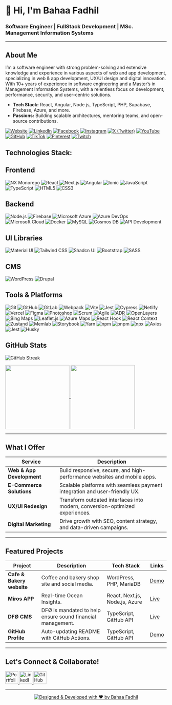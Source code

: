 # 👋 Hi, I'm Bahaa Fadhil

### Software Engineer | FullStack Development |  MSc. Management Information Systems
---

##  About Me
I’m a software engineer with strong problem-solving and extensive knowledge and experience in various aspects of web and app development, specializing in web & app development, UX/UI design and digital innovation. With 10+ years of experience in software engineering and a Master’s in Management Information Systems, with a relentless focus on development, performance, security, and user-centric solutions.

-  **Tech Stack:** React, Angular, Node.js, TypeScript, PHP, Supabase, Firebase, Azure, and more.
-  **Passions:** Building scalable architectures, mentoring teams, and open-source contributions.

[![Website](https://img.shields.io/badge/Website-b78b3d?style=for-the-badge&logo=heart&logoColor=white)](https://www.yourwebsite.com)
[![LinkedIn](https://img.shields.io/badge/LinkedIn-0A66C2?style=for-the-badge&logo=linkedin&logoColor=white)](https://linkedin.com/in/bahaa-fadhil)
[![Facebook](https://img.shields.io/badge/Facebook-1877F2?style=for-the-badge&logo=facebook&logoColor=white)](https://www.facebook.com/Bahaa.Albayati.Official)
[![Instagram](https://img.shields.io/badge/Instagram-E4405F?style=for-the-badge&logo=instagram&logoColor=white)](https://www.instagram.com/bahaa.albayati_official/)
[![X (Twitter)](https://img.shields.io/badge/%20(Twitter)-000000?style=for-the-badge&logo=x&logoColor=white)](https://x.com/Bahaa_Albayati1)
[![YouTube](https://img.shields.io/badge/YouTube-FF0000?style=for-the-badge&logo=youtube&logoColor=white)](https://www.youtube.com/@Bahaa.Albayati)
[![GitHub](https://img.shields.io/badge/GitHub-181717?style=for-the-badge&logo=github&logoColor=white)](https://github.com/Bahaa-Fadhil)
[![TikTok](https://img.shields.io/badge/TikTok-000000?style=for-the-badge&logo=tiktok&logoColor=white)](https://www.tiktok.com/@bahaa.albayati)
[![Pinterest](https://img.shields.io/badge/Pinterest-E60023?style=for-the-badge&logo=pinterest&logoColor=white)](https://www.pinterest.com/bahaa_albayati/)
[![Twitch](https://img.shields.io/badge/Twitch-9146FF?style=for-the-badge&logo=twitch&logoColor=white)](https://twitch.tv/Bahaa_Albayati)

## Technologies Stack:

## Frontend
![NX Monorepo](https://img.shields.io/badge/NX_Monorepo-143055?style=for-the-badge&logo=nx&logoColor=white)
![React](https://img.shields.io/badge/React-61DAFB?style=for-the-badge&logo=react&logoColor=black)
![Next.js](https://img.shields.io/badge/Next.js-000000?style=for-the-badge&logo=nextdotjs&logoColor=white)
![Angular](https://img.shields.io/badge/Angular-DD0031?style=for-the-badge&logo=angular&logoColor=white)
![Ionic](https://img.shields.io/badge/Ionic-3880FF?style=for-the-badge&logo=ionic&logoColor=white)
![JavaScript](https://img.shields.io/badge/JavaScript-F7DF1E?style=for-the-badge&logo=javascript&logoColor=black)
![TypeScript](https://img.shields.io/badge/TypeScript-3178C6?style=for-the-badge&logo=typescript&logoColor=white)
![HTML5](https://img.shields.io/badge/HTML5-E34F26?style=for-the-badge&logo=html5&logoColor=white)
![CSS3](https://img.shields.io/badge/CSS3-1572B6?style=for-the-badge&logo=css3&logoColor=white)


## Backend
![Node.js](https://img.shields.io/badge/Node.js-339933?style=for-the-badge&logo=nodedotjs&logoColor=white)
![Firebase](https://img.shields.io/badge/Firebase-FFCA28?style=for-the-badge&logo=firebase&logoColor=black)
![Microsoft Azure](https://img.shields.io/badge/Microsoft_Azure-0089D6?style=for-the-badge&logo=microsoft-azure&logoColor=white)
![Azure DevOps](https://img.shields.io/badge/Azure_DevOps-0078D7?style=for-the-badge&logo=azure-devops&logoColor=white)
![Microsoft Cloud](https://img.shields.io/badge/Microsoft_Cloud-5E5E5E?style=for-the-badge&logo=microsoft&logoColor=white)
![Docker](https://img.shields.io/badge/Docker-2496ED?style=for-the-badge&logo=docker&logoColor=white)
![MySQL](https://img.shields.io/badge/MySQL-4479A1?style=for-the-badge&logo=mysql&logoColor=white)
![Cosmos DB](https://img.shields.io/badge/Cosmos_DB-2591EB?style=for-the-badge&logo=azure-cosmos-db&logoColor=white)
![API Development](https://img.shields.io/badge/API_Development-6DB33F?style=for-the-badge&logo=swagger&logoColor=white)


## UI Libraries
![Material UI](https://img.shields.io/badge/Material_UI-0081CB?style=for-the-badge&logo=mui&logoColor=white)
![Tailwind CSS](https://img.shields.io/badge/Tailwind_CSS-06B6D4?style=for-the-badge&logo=tailwind-css&logoColor=white)
![Shadcn UI](https://img.shields.io/badge/Shadcn_UI-7C3AED?style=for-the-badge&logo=ui&logoColor=white)
![Bootstrap](https://img.shields.io/badge/Bootstrap-7952B3?style=for-the-badge&logo=bootstrap&logoColor=white)
![SASS](https://img.shields.io/badge/SASS-CC6699?style=for-the-badge&logo=sass&logoColor=white)


## CMS
![WordPress](https://img.shields.io/badge/WordPress-21759B?style=for-the-badge&logo=wordpress&logoColor=white)
![Drupal](https://img.shields.io/badge/Drupal-0678BE?style=for-the-badge&logo=drupal&logoColor=white)


## Tools & Platforms
![Git](https://img.shields.io/badge/Git-F05032?style=for-the-badge&logo=git&logoColor=white)
![GitHub](https://img.shields.io/badge/GitHub-181717?style=for-the-badge&logo=github&logoColor=white)
![GitLab](https://img.shields.io/badge/GitLab-FCA121?style=for-the-badge&logo=gitlab&logoColor=black)
![Webpack](https://img.shields.io/badge/Webpack-8DD6F9?style=for-the-badge&logo=webpack&logoColor=black)
![Vite](https://img.shields.io/badge/Vite-646CFF?style=for-the-badge&logo=vite&logoColor=white)
![Jest](https://img.shields.io/badge/Jest-C21325?style=for-the-badge&logo=jest&logoColor=white)
![Cypress](https://img.shields.io/badge/Cypress-17202C?style=for-the-badge&logo=cypress&logoColor=white)
![Netlify](https://img.shields.io/badge/Netlify-00C7B7?style=for-the-badge&logo=netlify&logoColor=white)
![Vercel](https://img.shields.io/badge/Vercel-000000?style=for-the-badge&logo=vercel&logoColor=white)
![Figma](https://img.shields.io/badge/Figma-F24E1E?style=for-the-badge&logo=figma&logoColor=white)
![Photoshop](https://img.shields.io/badge/Adobe_Photoshop-31A8FF?style=for-the-badge&logo=adobe-photoshop&logoColor=white)
![Scrum](https://img.shields.io/badge/Scrum-6DB33F?style=for-the-badge&logo=scrumalliance&logoColor=white)
![Agile](https://img.shields.io/badge/Agile-009688?style=for-the-badge&logo=agile&logoColor=white)
![ADR](https://img.shields.io/badge/ADR-5E5E5E?style=for-the-badge)
![OpenLayers](https://img.shields.io/badge/OpenLayers-1F6B75?style=for-the-badge&logo=openlayers&logoColor=white)
![Bing Maps](https://img.shields.io/badge/Bing_Maps-0089D6?style=for-the-badge&logo=microsoft&logoColor=white)
![Leaflet.js](https://img.shields.io/badge/Leaflet.js-199900?style=for-the-badge&logo=leaflet&logoColor=white)
![Azure Maps](https://img.shields.io/badge/Azure_Maps-0089D6?style=for-the-badge&logo=microsoft-azure&logoColor=white)
![React Hook](https://img.shields.io/badge/React_Hook-61DAFB?style=for-the-badge&logo=react&logoColor=black)
![React Context](https://img.shields.io/badge/React_Context-61DAFB?style=for-the-badge&logo=react&logoColor=black)
![Zustand](https://img.shields.io/badge/Zustand-764ABC?style=for-the-badge)
![Memlab](https://img.shields.io/badge/Memlab-000000?style=for-the-badge)
![Storybook](https://img.shields.io/badge/Storybook-FF4785?style=for-the-badge&logo=storybook&logoColor=white)
![Yarn](https://img.shields.io/badge/Yarn-2C8EBB?style=for-the-badge&logo=yarn&logoColor=white)
![npm](https://img.shields.io/badge/npm-CB3837?style=for-the-badge&logo=npm&logoColor=white)
![pnpm](https://img.shields.io/badge/pnpm-FCA121?style=for-the-badge&logo=npm&logoColor=white)
![npx](https://img.shields.io/badge/npx-CB3837?style=for-the-badge&logo=npm&logoColor=white)
![Axios](https://img.shields.io/badge/Axios-5A29E4?style=for-the-badge&logo=axios&logoColor=white)
![Jest](https://img.shields.io/badge/Jest-C21325?style=for-the-badge&logo=jest&logoColor=white)
![Husky](https://img.shields.io/badge/Husky-000000?style=for-the-badge)



## GitHub Stats

![GitHub Streak](https://streak-stats.demolab.com?user=Bahaa-Fadhil&date_format=j%20M%5B%20Y%5D&card_width=1200&card_height=220)

<a href="#">
  <img height=200 align="center" src="https://github-readme-stats.vercel.app/api?username=Bahaa-Fadhil&show_icons=true&bg_color=00000000&include_all_commits=true" />
</a>
<a href="#">
  <img height=200 align="center" src="https://github-readme-stats.vercel.app/api/top-langs?username=Bahaa-Fadhil&layout=compact&langs_count=8&card_width=470" />
</a>

---

## What I Offer

| **Service**             | **Description**                                                                 |
|-------------------------|---------------------------------------------------------------------------------|
| **Web & App Development** | Build responsive, secure, and high-performance websites and mobile apps.        |
| **E-Commerce Solutions** | Scalable platforms with seamless payment integration and user-friendly UX.      |
| **UX/UI Redesign**       | Transform outdated interfaces into modern, conversion-optimized experiences.   |
| **Digital Marketing**    | Drive growth with SEO, content strategy, and data-driven campaigns.            |

---

## Featured Projects

| Project | Description | Tech Stack | Links |
|---------|-------------|------------|-------|
| **Cafe & Bakery website** | Coffee and bakery shop site and social media. | WordPress, PHP, MariaDB | [Demo](https://organit.no) |
| **Miros APP** | Real-time Ocean Insights. | React, Next.js, Node.js, Azure | [Live](https://https://miros.app/) |
| **DFØ CMS**  | DFØ is mandated to help ensure sound financial management.   | TypeScript, GitHub API     | [Live](https://dfo.no) |
| **GitHub Profile**  | Auto-updating README with GitHub Actions. | TypeScript, GitHub API | [Demo](https://github.com/Bahaa-Fadhil#hi-there-) |

---

## Let's Connect & Collaborate!

<p align="left">
  <a href="https://www.bahaa.no" target="_blank">
    <img src="https://img.icons8.com/fluent/48/000000/domain.png" alt="Portfolio" width="40"/>
  </a>
  <a href="https://linkedin.com/in/bahaa-fadhil" target="_blank">
    <img src="https://img.icons8.com/color/48/000000/linkedin.png" alt="LinkedIn" width="40"/>
  </a>
  <a href="https://github.com/bahaa-fadhil" target="_blank">
    <img src="https://img.icons8.com/fluent/48/000000/github.png" alt="GitHub" width="40"/>
  </a>
</p>

---

<div align="center">

[![Designed & Developed with ❤️ by Bahaa Fadhil](https://img.shields.io/badge/Designed_%26_Developed_with_❤️_by-Bahaa_Fadhil-FF69B4?style=for-the-badge&logo=heart&logoColor=white)](https://www.bahaa.no)

</div>


